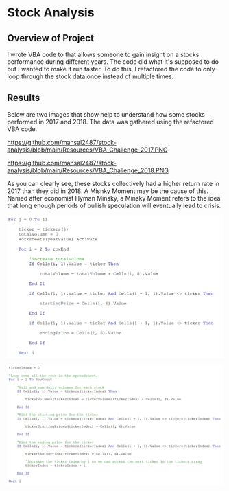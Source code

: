 # Stock Analysis

## Overview of Project

I wrote VBA code to that allows someone to gain insight on a stocks performance during different years. The code did what it's supposed to do but I wanted to make it run faster. To do this, I refactored the code to only loop through the stock data once instead of multiple times.

## Results

Below are two images that show help to understand how some stocks performed in 2017 and 2018. The data was gathered using the refactored VBA code.

https://github.com/mansal2487/stock-analysis/blob/main/Resources/VBA_Challenge_2017.PNG

https://github.com/mansal2487/stock-analysis/blob/main/Resources/VBA_Challenge_2018.PNG

As you can clearly see, these stocks collectively had a higher return rate in 2017 than they did in 2018. A Misnky Moment may be the cause of this. Named after economist Hyman Minsky, a Minsky Moment refers to the idea that long enough periods of bullish speculation will eventually lead to crisis.

![alt text](https://github.com/mansal2487/stock-analysis/blob/main/Before_refactor.PNG)

![alt text](https://github.com/mansal2487/stock-analysis/blob/main/After_refactor.PNG)



